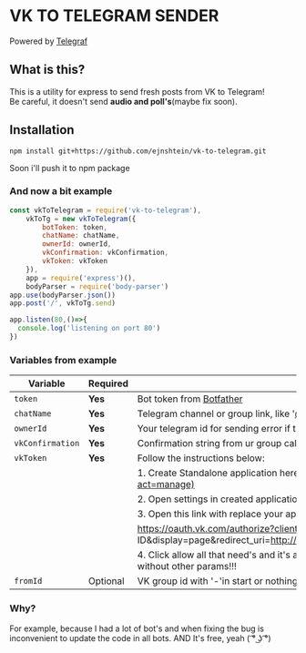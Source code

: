 # VK TO TELEGRAM SENDER
Powered by [Telegraf](https://github.com/telegraf/telegraf)  
## What is this?  
This is a utility for express to send fresh posts from VK to Telegram!  
Be careful, it doesn't send **audio and poll's**(maybe fix soon).
## Installation
    npm install git+https://github.com/ejnshtein/vk-to-telegram.git
Soon i'll push it to npm package
### And now a bit example
```js
const vkToTelegram = require('vk-to-telegram'),
    vkToTg = new vkToTelegram({
        botToken: token,
        chatName: chatName,
        ownerId: ownerId,
        vkConfirmation: vkConfirmation,
        vkToken: vkToken
    }),
    app = require('express')(),
    bodyParser = require('body-parser')
app.use(bodyParser.json())
app.post('/', vkToTg.send)

app.listen(80,()=>{
  console.log('listening on port 80')
})  
```
### Variables from example
| Variable | Required | Description |
| - |-| - |
| `token` | **Yes** | Bot token from [Botfather](https://t.me/botfather)    |
| `chatName` | **Yes**  | Telegram channel or group link, like '[@tavernofheroes](https://t.me/tavernofoverwatchnews)' but without @!!!  |
| `ownerId`|**Yes** | Your telegram id for sending error if they are. U can get know it from [@getidsbot](https://t.me/getidsbot) |
| `vkConfirmation` | **Yes** | Confirmation string from ur group callback api server: ![](https://i.imgur.com/f9KDETa.png?2)  |
| `vkToken` | **Yes** | Follow the instructions below:|
|||1. Create Standalone application here: [https://vk.com/apps?act=manage](https://vk.com/apps?act=manage) |
|||2. Open settings in created application and copy application id |
|||3. Open this link with replace your application id: |
|||https://oauth.vk.com/authorize?client_id=YOUR APPLICATION ID&display=page&redirect_uri=http://vk.com/&scope=offline,video,docs&response_type=code&v=5.73|
|||4. Click allow all that need's and it's all! Your token is in query url, do not copy all link, only token without other params!!!  |
|`fromId` | Optional | VK group id with '-'in start or nothing, if you don't need check. |

### Why?

For example, because I had a lot of bot's and when fixing the bug is inconvenient to update the code in all bots.
AND
It's free, yeah ( ͡° ͜ʖ ͡°)

